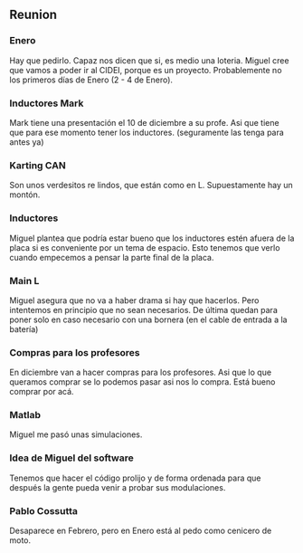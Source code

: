 ## Reunion

### Enero

Hay que pedirlo. Capaz nos dicen que si, es medio una loteria. Miguel cree que vamos a poder ir al CIDEI, porque es un proyecto.
Probablemente no los primeros días de Enero (2 - 4 de Enero).

### Inductores Mark

Mark tiene una presentación el 10 de diciembre a su profe. Asi que tiene que para ese momento tener los inductores. (seguramente las tenga para antes ya)

### Karting CAN

Son unos verdesitos re lindos, que están como en L. Supuestamente hay un montón.

### Inductores

Miguel plantea que podría estar bueno que los inductores estén afuera de la placa si es conveniente por un tema de espacio. Esto tenemos que verlo cuando empecemos a pensar la parte final de la placa.

### Main L

Miguel asegura que no va a haber drama si hay que hacerlos. Pero intentemos en principio que no sean necesarios. De última quedan para poner solo en caso necesario con una bornera (en el cable de entrada a la batería)

### Compras para los profesores

En diciembre van a hacer compras para los profesores. Asi que lo que queramos comprar se lo podemos pasar asi nos lo compra. Está bueno comprar por acá.

### Matlab

Miguel me pasó unas simulaciones.

### Idea de Miguel del software

Tenemos que hacer el código prolijo y de forma ordenada para que después la gente pueda venir a probar sus modulaciones.

### Pablo Cossutta

Desaparece en Febrero, pero en Enero está al pedo como cenicero de moto.
